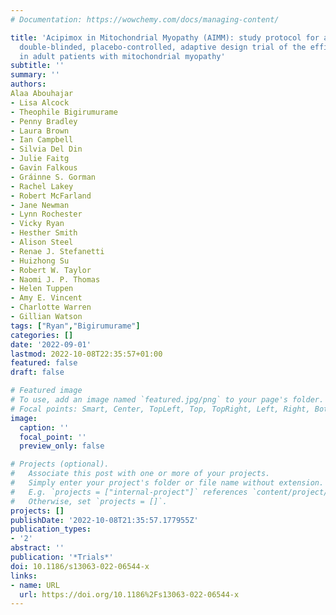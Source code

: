 ```yaml
---
# Documentation: https://wowchemy.com/docs/managing-content/

title: 'Acipimox in Mitochondrial Myopathy (AIMM): study protocol for a randomised,
  double-blinded, placebo-controlled, adaptive design trial of the efficacy of acipimox
  in adult patients with mitochondrial myopathy'
subtitle: ''
summary: ''
authors:
Alaa Abouhajar
- Lisa Alcock
- Theophile Bigirumurame
- Penny Bradley
- Laura Brown
- Ian Campbell
- Silvia Del Din
- Julie Faitg
- Gavin Falkous
- Gráinne S. Gorman
- Rachel Lakey
- Robert McFarland
- Jane Newman
- Lynn Rochester
- Vicky Ryan
- Hesther Smith
- Alison Steel
- Renae J. Stefanetti
- Huizhong Su
- Robert W. Taylor
- Naomi J. P. Thomas
- Helen Tuppen
- Amy E. Vincent
- Charlotte Warren
- Gillian Watson
tags: ["Ryan","Bigirumurame"]
categories: []
date: '2022-09-01'
lastmod: 2022-10-08T22:35:57+01:00
featured: false
draft: false

# Featured image
# To use, add an image named `featured.jpg/png` to your page's folder.
# Focal points: Smart, Center, TopLeft, Top, TopRight, Left, Right, BottomLeft, Bottom, BottomRight.
image:
  caption: ''
  focal_point: ''
  preview_only: false

# Projects (optional).
#   Associate this post with one or more of your projects.
#   Simply enter your project's folder or file name without extension.
#   E.g. `projects = ["internal-project"]` references `content/project/deep-learning/index.md`.
#   Otherwise, set `projects = []`.
projects: []
publishDate: '2022-10-08T21:35:57.177955Z'
publication_types:
- '2'
abstract: ''
publication: '*Trials*'
doi: 10.1186/s13063-022-06544-x
links:
- name: URL
  url: https://doi.org/10.1186%2Fs13063-022-06544-x
---
```

